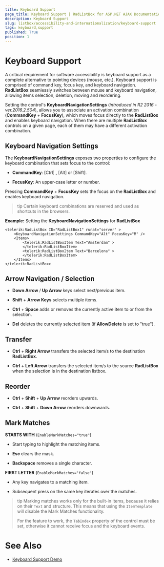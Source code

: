 ```yaml
---
title: Keyboard Support
page_title: Keyboard Support | RadListBox for ASP.NET AJAX Documentation
description: Keyboard Support
slug: listbox/accessibility-and-internationalization/keyboard-support
tags: keyboard,support
published: True
position: 1
---
```


# Keyboard Support

A critical requirement for software accessibility is keyboard support as a complete alternative to pointing devices (mouse, etc.). Keyboard support is comprised of command key, focus key, and keyboard navigation. **RadListBox** seamlessly switches between mouse and keyboard navigation, allowing items selection, deletion, moving and reordering.

Setting the control's **KeyboardNavigationSettings** (*introduced in R2 2016 - ver.2016.2.504*), allows you to associate an activation combination (**CommandKey** + **FocusKey**), which moves focus directly to the **RadListBox** and enables keyboard navigation. When there are multiple **RadListBox** controls on a given page, each of them may have a different activation combination.

## Keyboard Navigation Settings

The **KeyboardNavigationSettings** exposes two properties to configure the keyboard combination that sets focus to the control:

* **CommandKey**: [Ctrl] , [Alt] or [Shift].

* **FocusKey**: An upper-case letter or number.

Pressing **CommandKey** + **FocusKey** sets the focus on the **RadListBox** and enables keyboard navigation.

>tip Certain keyboard combinations are reserved and used as shortcuts in the browsers.
>

**Example:** Setting the **KeyboardNavigationSettings** for **RadListBox**

````ASPNET
<telerik:RadListBox ID="RadListBox1" runat="server" >
	<KeyboardNavigationSettings CommandKey="Alt" FocusKey="M" />
	<Items>
		<telerik:RadListBoxItem Text="Amsterdam" >
		</telerik:RadListBoxItem>
		<telerik:RadListBoxItem Text="Barcelona" >
		</telerik:RadListBoxItem>
	</Items>
</telerik:RadListBox>
````


## Arrow Navigation / Selection

* **Down Arrow** / **Up Arrow** keys select next/previous item.

* **Shift** + **Arrow Keys** selects multiple items.

* **Ctrl** + **Space** adds or removes the currently active item to or from the selection.

* **Del** deletes the currently selected item (if **AllowDelete** is set to "true").

## Transfer

* **Ctrl** + **Right Arrow** transfers the selected item/s to the destination **RadListBox**.

* **Ctrl** + **Left Arrow** transfers the selected item/s to the source **RadListBox** when the selection is in the destination listbox.

## Reorder

* **Ctrl** + **Shift** + **Up Arrow** reorders upwards.

* **Ctrl** + **Shift** + **Down Arrow** reorders downwards.

## Mark Matches

**STARTS WITH** (`EnableMarkMatches="true"`)

* Start typing to highlight the matching items.

* **Esc** clears the mask.

* **Backspace** removes a single character.

**FIRST LETTER** (`EnableMarkMatches="false"`)

* Any key navigates to a matching item.

* Subsequent press on the same key iterates over the matches.

>tip Marking matches works only for the built-in items, because it relies on their `Text` and structure. This means that using the `ItemTemplate` will disable the Mark Matches functionality.
>
> For the feature to work, the `TabIndex` property of the control must be set, otherwise it cannot receive focus and the keyboard events.



# See Also

 * [Keyboard Support Demo](http://demos.telerik.com/aspnet-ajax/listbox/examples/functionality/keyboardsupport/defaultcs.aspx)
